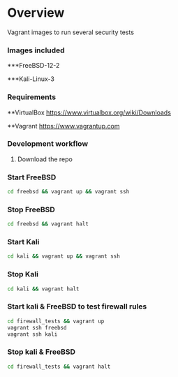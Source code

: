 
# Overview

Vagrant images to run several security tests 

### Images included
***FreeBSD-12-2

***Kali-Linux-3

### Requirements
**VirtualBox
https://www.virtualbox.org/wiki/Downloads

**Vagrant
https://www.vagrantup.com

### Development workflow

1. Download the repo

### Start FreeBSD
```bash 
cd freebsd && vagrant up && vagrant ssh 
```
### Stop FreeBSD
```bash
cd freebsd && vagrant halt
```

### Start Kali
```bash
cd kali && vagrant up && vagrant ssh
```
### Stop Kali
```bash
cd kali && vagrant halt
```
### Start kali & FreeBSD to test firewall rules
```bash
cd firewall_tests && vagrant up 
vagrant ssh freebsd
vagrant ssh kali
```

### Stop kali & FreeBSD 
```bash
cd firewall_tests && vagrant halt
```

